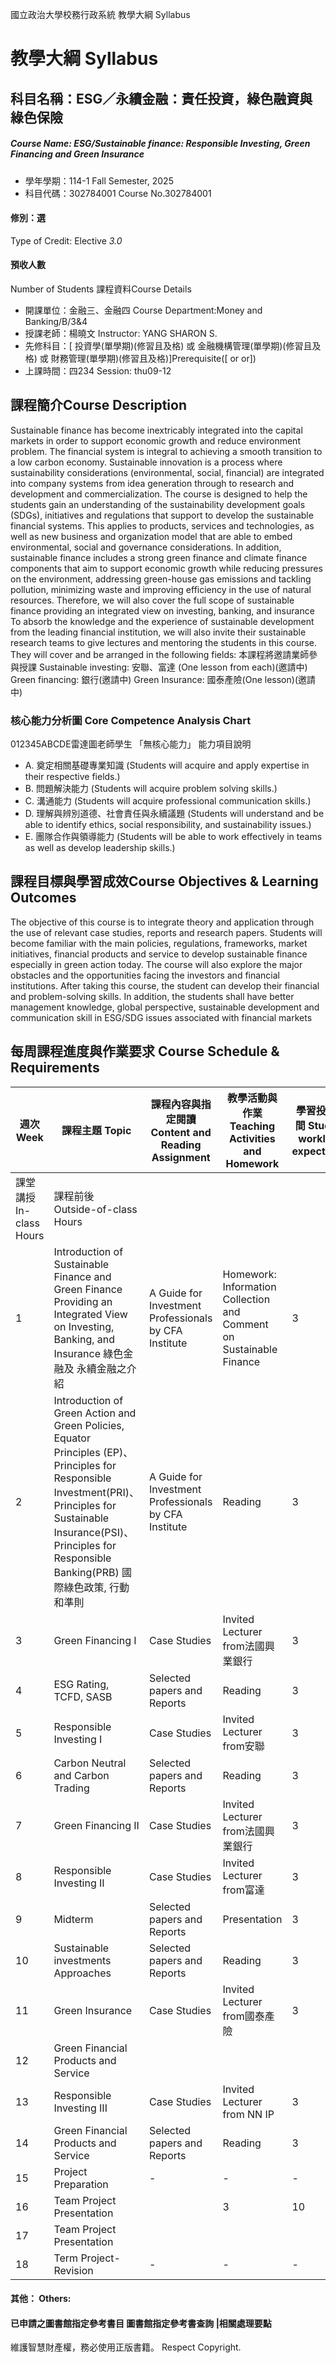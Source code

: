 國立政治大學校務行政系統 教學大綱 Syllabus
# 教學大綱 Syllabus
##  科目名稱：ESG／永續金融：責任投資，綠色融資與綠色保險
#####  Course Name: ESG/Sustainable finance: Responsible Investing, Green Financing and Green Insurance
  * 學年學期：114-1 Fall Semester, 2025 
  * 科目代碼：302784001 Course No.302784001
#### 修別：選
Type of Credit: Elective 
_3.0_
#### 預收人數
Number of Students
課程資料Course Details
  * 開課單位：金融三、金融四 Course Department:Money and Banking/B/3&4 
  * 授課老師：楊曉文 Instructor: YANG SHARON S. 
  * 先修科目：[ 投資學(單學期)(修習且及格) 或 金融機構管理(單學期)(修習且及格) 或 財務管理(單學期)(修習且及格)]Prerequisite([ or or])
  * 上課時間：四234 Session: thu09-12
##  課程簡介Course Description
Sustainable finance has become inextricably integrated into the capital markets in order to support economic growth and reduce environment problem. The financial system is integral to achieving a smooth transition to a low carbon economy. Sustainable innovation is a process where sustainability considerations (environmental, social, financial) are integrated into company systems from idea generation through to research and development and commercialization. The course is designed to help the students gain an understanding of the sustainability development goals (SDGs), initiatives and regulations that support to develop the sustainable financial systems. This applies to products, services and technologies, as well as new business and organization model that are able to embed environmental, social and governance considerations. In addition, sustainable finance includes a strong green finance and climate finance components that aim to support economic growth while reducing pressures on the environment, addressing green-house gas emissions and tackling pollution, minimizing waste and improving efficiency in the use of natural resources. Therefore, we will also cover the full scope of sustainable finance providing an integrated view on investing, banking, and insurance
To absorb the knowledge and the experience of sustainable development from the leading financial institution, we will also invite their sustainable research teams to give lectures and mentoring the students in this course. They will cover and be arranged in the following fields: 
本課程將邀請業師參與授課
Sustainable investing: 安聯、富達 (One lesson from each)(邀請中)
Green financing: 銀行(邀請中)
Green Insurance: 國泰產險(One lesson)(邀請中)
###  核心能力分析圖 Core Competence Analysis Chart
012345ABCDE雷達圖老師學生
「無核心能力」 
能力項目說明
  * A. 奠定相關基礎專業知識 (Students will acquire and apply expertise in their respective fields.)
  * B. 問題解決能力 (Students will acquire problem solving skills.)
  * C. 溝通能力 (Students will acquire professional communication skills.)
  * D. 理解與辨別道德、社會責任與永續議題 (Students will understand and be able to identify ethics, social responsibility, and sustainability issues.)
  * E. 團隊合作與領導能力 (Students will be able to work effectively in teams as well as develop leadership skills.)
##  課程目標與學習成效Course Objectives & Learning Outcomes 
The objective of this course is to integrate theory and application through the use of relevant case studies, reports and research papers. Students will become familiar with the main policies, regulations, frameworks, market initiatives, financial products and service to develop sustainable finance especially in green action today. The course will also explore the major obstacles and the opportunities facing the investors and financial institutions. 
After taking this course, the student can develop their financial and problem-solving skills. In addition, the students shall have better management knowledge, global perspective, sustainable development and communication skill in ESG/SDG issues associated with financial markets
##  每周課程進度與作業要求 Course Schedule & Requirements
週次 Week |  課程主題 Topic |  課程內容與指定閱讀 Content and Reading Assignment |  教學活動與作業 Teaching Activities and Homework |  學習投入時間 Student workload expectation  
---|---|---|---|---  
課堂講授 In-class Hours |  課程前後 Outside-of-class Hours  
1 |  Introduction of Sustainable Finance and Green Finance Providing an Integrated View on Investing, Banking, and Insurance 綠色金融及 永續金融之介紹  |  A Guide for Investment Professionals by CFA Institute |  Homework: Information Collection and Comment on Sustainable Finance |  3 |  3  
2 |  Introduction of Green Action and Green Policies, Equator Principles (EP)、Principles for Responsible Investment(PRI)、Principles for Sustainable Insurance(PSI)、Principles for Responsible Banking(PRB) 國際綠色政策, 行動和準則 |  A Guide for Investment Professionals by CFA Institute |  Reading |  3 |  3  
3 |  Green Financing I |  Case Studies |  Invited Lecturer from法國興業銀行 |  3 |  3  
4 |  ESG Rating, TCFD, SASB  |  Selected papers and Reports |  Reading |  3 |  3  
5 |  Responsible Investing I |  Case Studies |  Invited Lecturer from安聯 |  3 |  3  
6 |  Carbon Neutral and Carbon Trading |  Selected papers and Reports |  Reading |  3 |  3  
7 |  Green Financing II |  Case Studies |  Invited Lecturer from法國興業銀行 |  3 |  3  
8 |  Responsible Investing II |  Case Studies |  Invited Lecturer from富達 |  3 |  6  
9 |  Midterm |  Selected papers and Reports |  Presentation |  3 |  3  
10 |  Sustainable investments Approaches  |  Selected papers and Reports |  Reading |  3 |  3  
11 |  Green Insurance |  Case Studies |  Invited Lecturer from國泰產險 |  3 |  3  
12 |  Green Financial Products and Service |  |  |  |   
13 |  Responsible Investing III |  Case Studies |  Invited Lecturer from NN IP |  3 |  3  
14 |  Green Financial Products and Service  |  Selected papers and Reports |  Reading |  3 |  6  
15 |  Project Preparation | - | - | - | -  
16 |  Team Project Presentation  |  |  3 |  10  
17 |  Team Project Presentation  
18 |  Term Project-Revision | - | - | -  
####  其他： Others:
####  已申請之圖書館指定參考書目  圖書館指定參考書查詢 |相關處理要點
維護智慧財產權，務必使用正版書籍。 Respect Copyright.